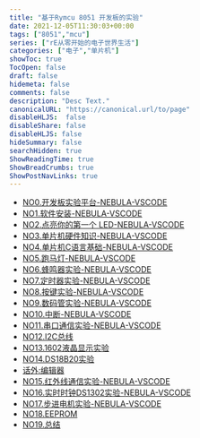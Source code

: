 ```yaml
---
title: "基于Rymcu 8051 开发板的实验"
date: 2021-12-05T11:30:03+00:00
tags: ["8051","mcu"]
series: ["rE从零开始的电子世界生活"]
categories: ["电子","单片机"]
showToc: true
TocOpen: false
draft: false
hidemeta: false
comments: false
description: "Desc Text."
canonicalURL: "https://canonical.url/to/page"
disableHLJS:  false
disableShare: false
disableHLJS: false
hideSummary: false
searchHidden: true
ShowReadingTime: true
ShowBreadCrumbs: true
ShowPostNavLinks: true
---
```


- <a href="https://rymcu.com/article/190">NO0.开发板实验平台-NEBULA-VSCODE</a>
- <a href="https://rymcu.com/article/167">NO1.软件安装-NEBULA-VSCODE</a>
- <a href="https://rymcu.com/article/168">NO2.点亮你的第一个 LED-NEBULA-VSCODE</a>
- <a href="https://rymcu.com/article/170">NO3.单片机硬件知识-NEBULA-VSCODE</a>
- <a href="https://rymcu.com/article/171">NO4.单片机C语言基础-NEBULA-VSCODE</a>
- <a href="https://rymcu.com/article/169">NO5.跑马灯-NEBULA-VSCODE</a>
- <a href="https://rymcu.com/article/172">NO6.蜂鸣器实验-NEBULA-VSCODE</a>
- <a href="https://rymcu.com/article/173">NO7.定时器实验-NEBULA-VSCODE
- <a href="https://rymcu.com/article/174">NO8.按键实验-NEBULA-VSCODE</a>
- <a href="https://rymcu.com/article/191">NO9.数码管实验-NEBULA-VSCODE</a>
- <a href="https://rymcu.com/article/177">NO10.中断-NEBULA-VSCODE</a>
- <a href="https://rymcu.com/article/178">NO11.串口通信实验-NEBULA-VSCODE</a>
- <a href="https://rymcu.com/article/181">NO12.I2C总线</a>
- <a href="https://rymcu.com/article/195">NO13.1602液晶显示实验</a>
- <a href="https://rymcu.com/article/180">NO14.DS18B20实验</a>
- <a href="https://rymcu.com/article/194">话外:编辑器
- <a href="https://rymcu.com/article/post/182">NO15.红外线通信实验-NEBULA-VSCODE</a>
- <a href="https://rymcu.com/article/183">NO16.实时时钟DS1302实验-NEBULA-VSCODE</a>
- <a href="https://rymcu.com/article/186">NO17.步进电机实验-NEBULA-VSCODE</a>
- <a href="https://rymcu.com/article/188">NO18.EEPROM</a>
- <a href="https://rymcu.com/article/198">NO19.总结</a>
